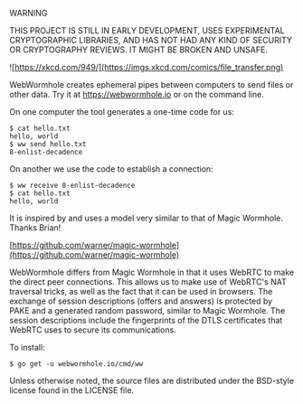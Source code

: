 WARNING

THIS PROJECT IS STILL IN EARLY DEVELOPMENT, USES EXPERIMENTAL
CRYPTOGRAPHIC LIBRARIES, AND HAS NOT HAD ANY KIND OF SECURITY OR
CRYPTOGRAPHY REVIEWS. IT MIGHT BE BROKEN AND UNSAFE.

![https://xkcd.com/949/](https://imgs.xkcd.com/comics/file_transfer.png)

WebWormhole creates ephemeral pipes between computers to send files
or other data. Try it at https://webwormhole.io or on the command
line.

On one computer the tool generates a one-time code for us:

	$ cat hello.txt
	hello, world
	$ ww send hello.txt
	8-enlist-decadence

On another we use the code to establish a connection:

	$ ww receive 8-enlist-decadence
	$ cat hello.txt
	hello, world

It is inspired by and uses a model very similar to that of Magic
Wormhole. Thanks Brian!

[https://github.com/warner/magic-wormhole](https://github.com/warner/magic-wormhole)

WebWormhole differs from Magic Wormhole in that it uses WebRTC
to make the direct peer connections. This allows us to make use of
WebRTC's NAT traversal tricks, as well as the fact that it can be
used in browsers. The exchange of session descriptions (offers and
answers) is protected by PAKE and a generated random password,
similar to Magic Wormhole. The session descriptions include the
fingerprints of the DTLS certificates that WebRTC uses to secure
its communications.

To install:

	$ go get -u webwormhole.io/cmd/ww

Unless otherwise noted, the source files are distributed under the
BSD-style license found in the LICENSE file.
